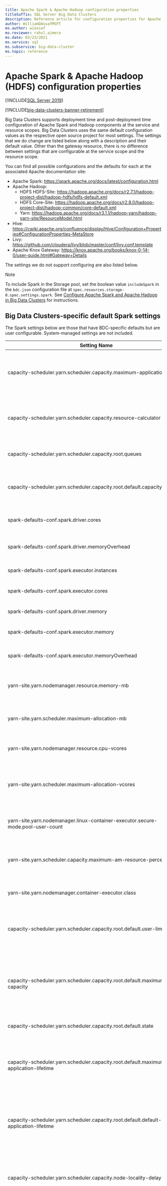```yaml
---
title: Apache Spark & Apache Hadoop configuration properties
titleSuffix: SQL Server Big Data Clusters
description: Reference article for configuration properties for Apache Spark & Apache Hadoop (HDFS).
author: WilliamDAssafMSFT
ms.author: wiassaf
ms.reviewer: rahul.ajmera
ms.date: 03/23/2021
ms.service: sql
ms.subservice: big-data-cluster
ms.topic: reference
---
```


# Apache Spark & Apache Hadoop (HDFS) configuration properties

[!INCLUDE[SQL Server 2019](../includes/applies-to-version/sqlserver2019.md)]

[!INCLUDE[big-data-clusters-banner-retirement](../includes/bdc-banner-retirement.md)]

Big Data Clusters supports deployment time and post-deployment time configuration of Apache Spark and Hadoop components at the service and resource scopes. Big Data Clusters uses the same default configuration values as the respective open source project for most settings. The settings that we do change are listed below along with a description and their default value. Other than the gateway resource, there is no difference between settings that are configurable at the service scope and the resource scope.

You can find all possible configurations and the defaults for each at the associated Apache documentation site:
- Apache Spark: https://spark.apache.org/docs/latest/configuration.html
- Apache Hadoop:
  - HDFS HDFS-Site: https://hadoop.apache.org/docs/r2.7.1/hadoop-project-dist/hadoop-hdfs/hdfs-default.xml
  - HDFS Core-Site: https://hadoop.apache.org/docs/r2.8.0/hadoop-project-dist/hadoop-common/core-default.xml  
  - Yarn: https://hadoop.apache.org/docs/r3.1.1/hadoop-yarn/hadoop-yarn-site/ResourceModel.html
- Hive: https://cwiki.apache.org/confluence/display/Hive/Configuration+Properties#ConfigurationProperties-MetaStore
- Livy: https://github.com/cloudera/livy/blob/master/conf/livy.conf.template
- Apache Knox Gateway: https://knox.apache.org/books/knox-0-14-0/user-guide.html#Gateway+Details

The settings we do not support configuring are also listed below.

> [!NOTE]
> To include Spark in the Storage pool, set the boolean value `includeSpark` in the `bdc.json` configuration file at `spec.resources.storage-0.spec.settings.spark`. See [Configure Apache Spark and Apache Hadoop in Big Data Clusters](configure-spark-hdfs.md) for instructions.


##  Big Data Clusters-specific default Spark settings
The Spark settings below are those that have BDC-specific defaults but are user configurable. System-managed settings are not included.

| Setting Name                                                                                 | Description                                                                                                                                                           | Type   | Default Value                                                                                                                              |
| ------------------------------------------------------------------------------------ | --------------------------------------------------------------------------------------------------------------------------------------------------------------------- | ------ | ------------------------------------------------------------------------------------------------------------------------------------------ |
| capacity-scheduler.yarn.scheduler.capacity.maximum-applications                      | Maximum number of applications in the system which can be concurrently active both running and pending.                                                               | int    | 10000                                                                                                                                      |
| capacity-scheduler.yarn.scheduler.capacity.resource-calculator                       | The ResourceCalculator implementation to be used to compare Resources in the scheduler.                                                                               | string | org.apache.hadoop.yarn.util.resource.DominantResourceCalculator                                                                            |
| capacity-scheduler.yarn.scheduler.capacity.root.queues                               | The capacity scheduler with predefined queue called root.                                                                                                              | string | default                                                                                                                                    |
| capacity-scheduler.yarn.scheduler.capacity.root.default.capacity                     | Queue capacity in percentage (%) as absolute resource queue minimum capacity for root queue.                                                                          | int    | 100                                                                                                                                        |
| spark-defaults-conf.spark.driver.cores                                               | Number of cores to use for the driver process, only in cluster mode.                                                                                                  | int    | 1                                                                                                                                          |
| spark-defaults-conf.spark.driver.memoryOverhead                                      | The amount of off-heap memory to be allocated per driver in cluster mode.                                                                                             | int    | 384                                                                                                                                        |
| spark-defaults-conf.spark.executor.instances                                         | The number of executors for static allocation.                                                                                                                        | int    | 1                                                                                                                                          |
| spark-defaults-conf.spark.executor.cores                                             | The number of cores to use on each executor.                                                                                                                          | int    | 1                                                                                                                                          |
| spark-defaults-conf.spark.driver.memory                                              | Amount of memory to use for the driver process.                                                                                                                       | string | 1g                                                                                                                                         |
| spark-defaults-conf.spark.executor.memory                                            | Amount of memory to use per executor process.                                                                                                                         | string | 1g                                                                                                                                         |
| spark-defaults-conf.spark.executor.memoryOverhead                                    | The amount of off-heap memory to be allocated per executor.                                                                                                           | int    | 384                                                                                                                                        |
| yarn-site.yarn.nodemanager.resource.memory-mb                                        | Amount of physical memory, in MB, that can be allocated for containers.                                                                                               | int    | 8192                                                                                                                                       |
| yarn-site.yarn.scheduler.maximum-allocation-mb                                       | The maximum allocation for every container request at the resource manager.                                                                                           | int    | 8192                                                                                                                                       |
| yarn-site.yarn.nodemanager.resource.cpu-vcores                                       | Number of CPU cores that can be allocated for containers.                                                                                                             | int    | 32                                                                                                                                         |
| yarn-site.yarn.scheduler.maximum-allocation-vcores                                   | The maximum allocation for every container request at the resource manager, in terms of virtual CPU cores.                                                            | int    | 8                                                                                                                                          |
| yarn-site.yarn.nodemanager.linux-container-executor.secure-mode.pool-user-count      | The number of pool users for the linux container executor in secure mode.                                                                                             | int    | 6                                                                                                                                          |
| yarn-site.yarn.scheduler.capacity.maximum-am-resource-percent                        | Maximum percent of resources in the cluster that can be used to run application masters.                                                                              | float  | 0.1                                                                                                                                        |
| yarn-site.yarn.nodemanager.container-executor.class                                  | Container executors for a specific operating system(s).                                                                                                               | string | org.apache.hadoop.yarn.server.nodemanager.LinuxContainerExecutor                                                                           |
| capacity-scheduler.yarn.scheduler.capacity.root.default.user-limit-factor            | The multiple of the queue capacity which can be configured to allow a single user to acquire more resources.                                                          | int    | 1                                                                                                                                          |
| capacity-scheduler.yarn.scheduler.capacity.root.default.maximum-capacity             | Maximum queue capacity in percentage (%) as a float OR as absolute resource queue maximum capacity. Setting this value to -1 sets maximum capacity to 100%.           | int    | 100                                                                                                                                        |
| capacity-scheduler.yarn.scheduler.capacity.root.default.state                        | State of queue can be one of Running or Stopped.                                                                                                                      | string | RUNNING                                                                                                                                    |
| capacity-scheduler.yarn.scheduler.capacity.root.default.maximum-application-lifetime | Maximum lifetime of an application which is submitted to a queue in seconds. Any value less than or equal to zero will be considered as disabled.                     | int    | -1                                                                                                                                         |
| capacity-scheduler.yarn.scheduler.capacity.root.default.default-application-lifetime | Default lifetime of an application which is submitted to a queue in seconds. Any value less than or equal to zero will be considered as disabled.                     | int    | -1                                                                                                                                         |
| capacity-scheduler.yarn.scheduler.capacity.node-locality-delay                       | Number of missed scheduling opportunities after which the CapacityScheduler attempts to schedule rack-local containers.                                               | int    | 40                                                                                                                                         |
| capacity-scheduler.yarn.scheduler.capacity.rack-locality-additional-delay            | Number of additional missed scheduling opportunities over the node-locality-delay ones, after which the CapacityScheduler attempts to schedule off-switch containers. | int    | -1                                                                                                                                         |
| hadoop-env.HADOOP_HEAPSIZE_MAX                                                       | Default maximum heap size of all Hadoop JVM processes.                                                                                                                 | int    | 2048                                                                                                                                       |
| yarn-env.YARN_RESOURCEMANAGER_HEAPSIZE                                               | Heap size of Yarn ResourceManager.                                                                                                                                     | int    | 2048                                                                                                                                       |
| yarn-env.YARN_NODEMANAGER_HEAPSIZE                                                   | Heap size of Yarn NodeManager.                                                                                                                                         | int    | 2048                                                                                                                                       |
| mapred-env.HADOOP_JOB_HISTORYSERVER_HEAPSIZE                                         | Heap size of Hadoop Job HistoryServer.                                                                                                                                 | int    | 2048                                                                                                                                       |
| hive-env.HADOOP_HEAPSIZE                                                             | Heap size of Hadoop for Hive.                                                                                                                                          | int    | 2048                                                                                                                                       |
| livy-conf.livy.server.session.timeout-check                                          | Check for Livy server session timeout.                                                                                                                                | bool   | true                                                                                                                                       |
| livy-conf.livy.server.session.timeout-check.skip-busy                                | Skip-busy for Check for Livy server session timeout.                                                                                                                  | bool   | true                                                                                                                                       |
| livy-conf.livy.server.session.timeout                                                | Timeout for livy server session in (ms/s/m \| min/h/d/y).                                                                                                              | string | 2h                                                                                                                                         |
| livy-conf.livy.server.yarn.poll-interval                                             | Polling interval for yarn in Livy server in (ms/s/m \| min/h/d/y).                                                                                                     | string | 500ms                                                                                                                                      |
| livy-conf.livy.rsc.jars                                                              | Livy RSC jars.                                                                                                                                                        | string | local:/opt/livy/rsc-jars/livy-api.jar,local:/opt/livy/rsc-jars/livy-rsc.jar,local:/opt/livy/rsc-jars/netty-all.jar                         |
| livy-conf.livy.repl.jars                                                             | Livy repl jars.                                                                                                                                                       | string | local:/opt/livy/repl_2.11-jars/livy-core.jar,local:/opt/livy/repl_2.11-jars/livy-repl.jar,local:/opt/livy/repl_2.11-jars/commons-codec.jar |
| livy-conf.livy.rsc.sparkr.package                                                    | Livy RSC SparkR package.                                                                                                                                              | string | hdfs:///system/livy/sparkr.zip                                                                                                             |
| livy-env.LIVY_SERVER_JAVA_OPTS                                                       | Livy Server Java Options.                                                                                                                                             | string | -Xmx2g                                                                                                                                     |
| spark-defaults-conf.spark.r.backendConnectionTimeout                                 | Connection timeout set by R process on its connection to RBackend in seconds.                                                                                         | int    | 86400                                                                                                                                      |
| spark-defaults-conf.spark.pyspark.python                                             | Python option for spark.                                                                                                                                              | string | /opt/bin/python3                                                                                                                           |
| spark-defaults-conf.spark.yarn.jars                                                  | Yarn jars.                                                                                                                                                            | string | local:/opt/spark/jars/*                                                                                                                    |
| spark-history-server-conf.spark.history.fs.cleaner.maxAge                            | Maximum age of job history files before they are deleted by the filesystem history cleaner in (ms/s/m \| min/h/d/y).                                                   | string | 7d                                                                                                                                         |
| spark-history-server-conf.spark.history.fs.cleaner.interval                          | Interval of cleaner for spark history in (ms/s/m \| min/h/d/y).                                                                                                        | string | 12h                                                                                                                                        |
| hadoop-env.HADOOP_CLASSPATH                                                          | Sets the additional Hadoop classpath.                                                                                                                                 | string |                                                                                                                                            |
| spark-env.SPARK_DAEMON_MEMORY                                                        | Spark Daemon Memory.                                                                                                                                                  | string | 2g                                                                                                                                         |
| yarn-site.yarn.log-aggregation.retain-seconds                                        | When log aggregation in enabled, this property determines the number of seconds to retain logs.                                                                       | int    | 604800                                                                                                                                     |
| yarn-site.yarn.nodemanager.log-aggregation.compression-type                          | Compression type for log aggregation for Yarn NodeManager.                                                                                                            | string | gz                                                                                                                                         |
| yarn-site.yarn.nodemanager.log-aggregation.roll-monitoring-interval-seconds          | Interval seconds for Roll Monitoring in NodeManager Log Aggregation.                                                                                                  | int    | 3600                                                                                                                                       |
| yarn-site.yarn.scheduler.minimum-allocation-mb                                       | The minimum allocation for every container request at the Resource Manager, in MBs.                                                                                   | int    | 512                                                                                                                                        |
| yarn-site.yarn.scheduler.minimum-allocation-vcores                                   | The minimum allocation for every container request at the Resource Manager in terms of virtual CPU cores.                                                             | int    | 1                                                                                                                                          |
| yarn-site.yarn.nm.liveness-monitor.expiry-interval-ms                                | How long to wait until a node manager is considered dead.                                                                                                             | int    | 180000                                                                                                                                     |
| yarn-site.yarn.resourcemanager.zk-timeout-ms                                         | 'ZooKeeper' session timeout in milliseconds.                                                                                                                          | int    | 40000                                                                                                                                      |
| capacity-scheduler.yarn.scheduler.capacity.root.default.acl_application_max_priority | The ACL of who can submit applications with configured priority. For e.g, [user={name} group={name} max_priority={priority} default_priority={priority}].             | string | *                                                                                                                                          |
| includeSpark                                                                         | Boolean to configure whether or not Spark jobs can run in the Storage pool.                                                                                           | bool   | true                                                                                                                                       |
| enableSparkOnK8s                                                                     | Boolean to configure whether or not enable Spark on K8s, which adding containers for K8s in Spark head.                                                               | bool   | false                                                                                                                                      |
| sparkVersion                                                                         | The version of Spark                                                                                                                                                  | string | 2.4                                                                                                                                        |
| spark-env.PYSPARK_ARCHIVES_PATH                                                      | Path to pyspark archive jars used in spark jobs.                                                                                                                      | string | local:/opt/spark/python/lib/pyspark.zip,local:/opt/spark/python/lib/py4j-0.10.7-src.zip                                                    |

The following sections list the unsupported configurations.

##  Big Data Clusters-specific default HDFS settings
The HDFS settings below are those that have BDC-specific defaults but are user configurable. System-managed settings are not included.

| Setting Name                                                                       | Description                                                                                         | Type   | Default Value                                                                    |
| -------------------------------------------------------------------------- | --------------------------------------------------------------------------------------------------- | ------ | -------------------------------------------------------------------------------------- |
| hdfs-site.dfs.replication                                                  | Default Block Replication.                                                                          | int    | 2                                                                                      |
| hdfs-site.dfs.namenode.provided.enabled                                    | Enables the name node to handle provided storages.                                                   | bool   | true                                                                                   |
| hdfs.site.dfs.namenode.mount.acls.enabled |  Set to true to inherit ACLs (Access Control Lists) from remote stores during mount.| bool | false |
| hdfs-site.dfs.datanode.provided.enabled                                    | Enables the data node to handle provided storages.                                                   | bool   | true                                                                                   |
| hdfs-site.dfs.datanode.provided.volume.lazy.load                           | Enable lazy load in data node for provided storages.                                                 | bool   | true                                                                                   |
| hdfs-site.dfs.provided.aliasmap.inmemory.enabled                           | Enable in-memory alias map for provided storages.                                                     | bool   | true                                                                                   |
| hdfs-site.dfs.provided.aliasmap.class                                      | The class that is used to specify the input format of the blocks on provided storages.              | string | org.apache.hadoop.hdfs.server.common.blockaliasmap.impl.InMemoryLevelDBAliasMapClient  |
| hdfs-site.dfs.namenode.provided.aliasmap.class                             | The class that is used to specify the input format of the blocks on provided storages for namenode. | string | org.apache.hadoop.hdfs.server.common.blockaliasmap.impl.NamenodeInMemoryAliasMapClient |
| hdfs-site.dfs.provided.aliasmap.load.retries                               | Number of retries on the datanode to load the provided aliasmap.                                    | int    | 0                                                                                      |
| hdfs-site.dfs.provided.aliasmap.inmemory.batch-size                        | The batch size when iterating over the database backing the aliasmap.                               | int    | 500                                                                                    |
| hdfs-site.dfs.datanode.provided.volume.readthrough                         | Enable readthrough for provided storages in datanode.                                               | bool   | true                                                                                   |
| hdfs-site.dfs.provided.cache.capacity.mount                                | Enable cache capacity mount for provided storages.                                                  | bool   | true                                                                                   |
| hdfs-site.dfs.provided.overreplication.factor                              | Overreplication factor for provided storages.  Number of cache-blocks on BDC created per remote HDFS block.                                                     | float  | 1                                                                                      |
| hdfs-site.dfs.provided.cache.capacity.fraction                             | Cache capacity fraction for provided storage. The fraction of the total capacity in the cluster that can be used to cache data from Provided stores.                                                      | float  | 0.01                                                                                   |
| hdfs-site.dfs.provided.cache.capacity.bytes | Cluster capacity to use as cache space for Provided blocks, in bytes. | int | -1 | 
| hdfs-site.dfs.ls.limit                                                     | Limit the number of files printed by ls.                                                            | int    | 500                                                                                    |
| hdfs-env.HDFS_NAMENODE_OPTS                                                | HDFS Namenode options.                                                                              | string | -Dhadoop.security.logger=INFO,RFAS -Xmx2g                                              |
| hdfs-env.HDFS_DATANODE_OPTS                                                | HDFS Datanode Options.                                                                              | string | -Dhadoop.security.logger=ERROR,RFAS -Xmx2g                                             |
| hdfs-env.HDFS_ZKFC_OPTS                                                    | HDFS ZKFC Options.                                                                                  | string | -Xmx1g                                                                                 |
| hdfs-env.HDFS_JOURNALNODE_OPTS                                             | HDFS JournalNode Options.                                                                           | string | -Xmx2g                                                                                 |
| hdfs-env.HDFS_AUDIT_LOGGER                                                 | HDFS Audit Logger Options.                                                                          | string | INFO,RFAAUDIT                                                                          |
| core-site.hadoop.security.group.mapping.ldap.search.group.hierarchy.levels | Hierarchy levels for core site Hadoop LDAP Search group.                                            | int    | 10                                                                                     |
| core-site.fs.permissions.umask-mode                                        | Permission umask mode.                                                                              | string | 077                                                                                    |
| core-site.hadoop.security.kms.client.failover.max.retries                  | Max retries for client failover.                                                                    | int    | 20                                                                                     |
| zoo-cfg.tickTime                                       | Tick Time for 'ZooKeeper' config.                         | int    | 2000                |
| zoo-cfg.initLimit                                      | Init Time for 'ZooKeeper' config.                         | int    | 10                  |
| zoo-cfg.syncLimit                                      | Sync Time for 'ZooKeeper' config.                         | int    | 5                   |
| zoo-cfg.maxClientCnxns                                 | Max Client connections for 'ZooKeeper' config.            | int    | 60                  |
| zoo-cfg.minSessionTimeout                              | Minimum Session Timeout for 'ZooKeeper' config.           | int    | 4000                |
| zoo-cfg.maxSessionTimeout                              | Maximum Session Timeout for 'ZooKeeper' config.           | int    | 40000               |
| zoo-cfg.autopurge.snapRetainCount                      | Snap Retain count for Autopurge 'ZooKeeper' config.       | int    | 3                   |
| zoo-cfg.autopurge.purgeInterval                        | Purge interval for Autopurge 'ZooKeeper' config.          | int    | 0                   |
| zookeeper-java-env.JVMFLAGS                            | JVM Flags for Java environment in 'ZooKeeper'.            | string | -Xmx1G -Xms1G       |
| zookeeper-log4j-properties.zookeeper.console.threshold | Threshold for log4j console in 'ZooKeeper'.               | string | INFO                |
| zoo-cfg.zookeeper.request.timeout                      | Controls the 'ZooKeeper' request timeout in milliseconds. | int    | 40000               |
| kms-site.hadoop.security.kms.encrypted.key.cache.size | Cache size for encrypted key in hadoop kms. | int  | 500 |
    

##  Big Data Clusters-specific default Gateway settings
The Gateway settings below are those that have BDC-specific defaults but are user configurable. System-managed settings are not included. Gateway settings can only be configured at the **resource** scope.

| Setting Name                                          | Description                                            | Type   | Default Value |
| --------------------------------------------- | ------------------------------------------------------ | ------ | ------------------- |
| gateway-site.gateway.httpclient.socketTimeout | Socket Timeout for HTTP client in gateway in (ms/s/m). | string | 90s                 |
| gateway-site.sun.security.krb5.debug          | Debug for Kerberos Security.                           | bool   | true                |
| knox-env.KNOX_GATEWAY_MEM_OPTS                | Knox Gateway Memory options.                           | string | -Xmx2g              |

## Unsupported Spark configurations

The following `spark` configurations are unsupported and cannot be changed in the context of the Big Data Cluster.

| Category  | Sub-Category               | File                       | Unsupported Configurations                                              |
|-----------|----------------------------|----------------------------|-------------------------------------------------------------------------|
|           | yarn-site                  | yarn-site.xml              | yarn.log-aggregation-enable                                             |
|           |                            |                            | yarn.log.server.url                                                     |
|           |                            |                            | yarn.nodemanager.pmem-check-enabled                                     |
|           |                            |                            | yarn.nodemanager.vmem-check-enabled                                     |
|           |                            |                            | yarn.nodemanager.aux-services                                           |
|           |                            |                            | yarn.resourcemanager.address                                            |
|           |                            |                            | yarn.nodemanager.address                                                |
|           |                            |                            | yarn.client.failover-no-ha-proxy-provider                               |
|           |                            |                            | yarn.client.failover-proxy-provider                                     |
|           |                            |                            | yarn.http.policy                                                        |
|           |                            |                            | yarn.nodemanager.linux-container-executor.secure-mode.use-pool-user     |
|           |                            |                            | yarn.nodemanager.linux-container-executor.secure-mode.pool-user-prefix  |
|           |                            |                            | yarn.nodemanager.linux-container-executor.nonsecure-mode.local-user     |
|           |                            |                            | yarn.acl.enable                                                         |
|           |                            |                            | yarn.admin.acl                                                          |
|           |                            |                            | yarn.resourcemanager.hostname                                           |
|           |                            |                            | yarn.resourcemanager.principal                                          |
|           |                            |                            | yarn.resourcemanager.keytab                                             |
|           |                            |                            | yarn.resourcemanager.webapp.spnego-keytab-file                          |
|           |                            |                            | yarn.resourcemanager.webapp.spnego-principal                            |
|           |                            |                            | yarn.nodemanager.principal                                              |
|           |                            |                            | yarn.nodemanager.keytab                                                 |
|           |                            |                            | yarn.nodemanager.webapp.spnego-keytab-file                              |
|           |                            |                            | yarn.nodemanager.webapp.spnego-principal                                |
|           |                            |                            | yarn.resourcemanager.ha.enabled                                         |
|           |                            |                            | yarn.resourcemanager.cluster-id                                         |
|           |                            |                            | yarn.resourcemanager.zk-address                                         |
|           |                            |                            | yarn.resourcemanager.ha.rm-ids                                          |
|           |                            |                            | yarn.resourcemanager.hostname.*                                         |
|           | capacity-scheduler         | capacity-scheduler.xml     | yarn.scheduler.capacity.root.acl_submit_applications                    |
|           |                            |                            | yarn.scheduler.capacity.root.acl_administer_queue                       |
|           |                            |                            | yarn.scheduler.capacity.root.default.acl_application_max_priority       |
|           | yarn-env                   | yarn-env.sh                |                                                                         |
|           | spark-defaults-conf        | spark-defaults.conf        | spark.yarn.archive                                                      |
|           |                            |                            | spark.yarn.historyServer.address                                        |
|           |                            |                            | spark.eventLog.enabled                                                  |
|           |                            |                            | spark.eventLog.dir                                                      |
|           |                            |                            | spark.sql.warehouse.dir                                                 |
|           |                            |                            | spark.sql.hive.metastore.version                                        |
|           |                            |                            | spark.sql.hive.metastore.jars                                           |
|           |                            |                            | spark.extraListeners                                                    |
|           |                            |                            | spark.metrics.conf                                                      |
|           |                            |                            | spark.ssl.enabled                                                       |
|           |                            |                            | spark.authenticate                                                      |
|           |                            |                            | spark.network.crypto.enabled                                            |
|           |                            |                            | spark.ssl.keyStore                                                      |
|           |                            |                            | spark.ssl.keyStorePassword  
|           |                            |                            | spark.ui.enabled                                                        |
|           | spark-env                  | spark-env.sh               | SPARK_NO_DAEMONIZE                                                      |
|           |                            |                            | SPARK_DIST_CLASSPATH                                                    |
|           | spark-history-server-conf  | spark-history-server.conf  | spark.history.fs.logDirectory                                           |
|           |                            |                            | spark.ui.proxyBase                                                      |
|           |                            |                            | spark.history.fs.cleaner.enabled                                        |
|           |                            |                            | spark.ssl.enabled                                                       |
|           |                            |                            | spark.authenticate                                                      |
|           |                            |                            | spark.network.crypto.enabled                                            |
|           |                            |                            | spark.ssl.keyStore                                                      |
|           |                            |                            | spark.ssl.keyStorePassword                                              |
|           |                            |                            | spark.history.kerberos.enabled                                          |
|           |                            |                            | spark.history.kerberos.principal                                        |
|           |                            |                            | spark.history.kerberos.keytab                                           |
|           |                            |                            | spark.ui.filters                                                        |
|           |                            |                            | spark.acls.enable                                                       |
|           |                            |                            | spark.history.ui.acls.enable                                            |
|           |                            |                            | spark.history.ui.admin.acls                                             |
|           |                            |                            | spark.history.ui.admin.acls.groups                                      |
|           | livy-conf                  | livy.conf                  | livy.keystore                                                           |
|           |                            |                            | livy.keystore.password                                                  |
|           |                            |                            | livy.spark.master                                                       |
|           |                            |                            | livy.spark.deploy-mode                                                  |
|           |                            |                            | livy.rsc.jars                                                           |
|           |                            |                            | livy.repl.jars                                                          |
|           |                            |                            | livy.rsc.pyspark.archives                                               |
|           |                            |                            | livy.rsc.sparkr.package                                                 |
|           |                            |                            | livy.repl.enable-hive-context                                           |
|           |                            |                            | livy.superusers                                                         |
|           |                            |                            | livy.server.auth.type                                                   |
|           |                            |                            | livy.server.launch.kerberos.keytab                                      |
|           |                            |                            | livy.server.launch.kerberos.principal                                   |
|           |                            |                            | livy.server.auth.kerberos.principal                                     |
|           |                            |                            | livy.server.auth.kerberos.keytab                                        |
|           |                            |                            | livy.impersonation.enabled                                              |
|           |                            |                            | livy.server.access-control.enabled                                      |
|           |                            |                            | livy.server.access-control.*                                            |
|           | livy-env                   | livy-env.sh                |                                                                         |
|           | hive-site                  | hive-site.xml              | javax.jdo.option.ConnectionURL                                          |
|           |                            |                            | javax.jdo.option.ConnectionDriverName                                   |
|           |                            |                            | javax.jdo.option.ConnectionUserName                                     |
|           |                            |                            | javax.jdo.option.ConnectionPassword                                     |
|           |                            |                            | hive.metastore.uris                                                     |
|           |                            |                            | hive.metastore.pre.event.listeners                                      |
|           |                            |                            | hive.security.authorization.enabled                                     |
|           |                            |                            | hive.security.metastore.authenticator.manager                           |
|           |                            |                            | hive.security.metastore.authorization.manager                           |
|           |                            |                            | hive.metastore.use.SSL                                                  |
|           |                            |                            | hive.metastore.keystore.path                                            |
|           |                            |                            | hive.metastore.keystore.password                                        |
|           |                            |                            | hive.metastore.truststore.path                                          |
|           |                            |                            | hive.metastore.truststore.password                                      |
|           |                            |                            | hive.metastore.kerberos.keytab.file                                     |
|           |                            |                            | hive.metastore.kerberos.principal                                       |
|           |                            |                            | hive.metastore.sasl.enabled                                             |
|           |                            |                            | hive.metastore.execute.setugi                                           |
|           |                            |                            | hive.cluster.delegation.token.store.class                               |
|           | hive-env                   | hive-env.sh                | |

## Unsupported HDFS configurations

The following `hdfs` configurations are unsupported and cannot be changed in the context of the Big Data Cluster.

| Category  | Sub-Category               | File                       | Unsupported Configurations                                              |
|-----------|----------------------------|----------------------------|-------------------------------------------------------------------------|
|          | core-site                   | core-site.xml                 | fs.defaultFS                                          |
|          |                             |                               | ha.zookeeper.quorum                                   |
|          |                             |                               | hadoop.tmp.dir                                        |
|          |                             |                               | hadoop.rpc.protection                                 |
|          |                             |                               | hadoop.security.auth_to_local                         |
|          |                             |                               | hadoop.security.authentication                        |
|          |                             |                               | hadoop.security.authorization                         |
|          |                             |                               | hadoop.http.authentication.simple.anonymous.allowed   |
|          |                             |                               | hadoop.http.authentication.type                       |
|          |                             |                               | hadoop.http.authentication.kerberos.principal         |
|          |                             |                               | hadoop.http.authentication.kerberos.keytab            |
|          |                             |                               | hadoop.http.filter.initializers                       |
|          |                             |                               | hadoop.security.group.mapping.*                       |                               
|          |                             |                               | hadoop.security.key.provider.path                     |                               
|          | mapred-env                  | mapred-env.sh                 |                                                       |
|          | hdfs-site                   | hdfs-site.xml                 | dfs.namenode.name.dir                                 |
|          |                             |                               | dfs.datanode.data.dir                                 |
|          |                             |                               | dfs.namenode.acls.enabled                             |
|          |                             |                               | dfs.namenode.datanode.registration.ip-hostname-check  |
|          |                             |                               | dfs.client.retry.policy.enabled                       |
|          |                             |                               | dfs.permissions.enabled                               |
|          |                             |                               | dfs.nameservices                                      |
|          |                             |                               | dfs.ha.namenodes.nmnode-0                             |
|          |                             |                               | dfs.namenode.rpc-address.nmnode-0.*                   |
|          |                             |                               | dfs.namenode.shared.edits.dir                         |
|          |                             |                               | dfs.ha.automatic-failover.enabled                     |
|          |                             |                               | dfs.ha.fencing.methods                                |
|          |                             |                               | dfs.journalnode.edits.dir                             |
|          |                             |                               | dfs.client.failover.proxy.provider.nmnode-0           |
|          |                             |                               | dfs.namenode.http-address                             |
|          |                             |                               | dfs.namenode.httpS-address                            |
|          |                             |                               | dfs.http.policy                                       |
|          |                             |                               | dfs.encrypt.data.transfer                             |
|          |                             |                               | dfs.block.access.token.enable                         |
|          |                             |                               | dfs.data.transfer.protection                          |
|          |                             |                               | dfs.encrypt.data.transfer.cipher.suites               |
|          |                             |                               | dfs.https.port                                        |
|          |                             |                               | dfs.namenode.keytab.file                              |
|          |                             |                               | dfs.namenode.kerberos.principal                       |
|          |                             |                               | dfs.namenode.kerberos.internal.spnego.principal       |
|          |                             |                               | dfs.datanode.data.dir.perm                            |
|          |                             |                               | dfs.datanode.address                                  |
|          |                             |                               | dfs.datanode.http.address                             |
|          |                             |                               | dfs.datanode.ipc.address                              |
|          |                             |                               | dfs.datanode.https.address                            |
|          |                             |                               | dfs.datanode.keytab.file                              |
|          |                             |                               | dfs.datanode.kerberos.principal                       |
|          |                             |                               | dfs.journalnode.keytab.file                           |
|          |                             |                               | dfs.journalnode.kerberos.principal                    |
|          |                             |                               | dfs.journalnode.kerberos.internal.spnego.principal    |
|          |                             |                               | dfs.web.authentication.kerberos.keytab                |
|          |                             |                               | dfs.web.authentication.kerberos.principal             |
|          |                             |                               | dfs.webhdfs.enabled                                   |
|          |                             |                               | dfs.permissions.superusergroup                        |
|          | hdfs-env                    | hdfs-env.sh                   | HADOOP_HEAPSIZE_MAX                                   |
|          | zoo-cfg                     | zoo.cfg                       | secureClientPort                                      |
|          |                             |                               | clientPort                                            |
|          |                             |                               | dataDir                                               |
|          |                             |                               | dataLogDir                                            |
|          |                             |                               | 4lw.commands.whitelist                                |
|          | zookeeper-java-env          | java.env                      | ZK_LOG_DIR                                            |
|          |                             |                               | SERVER_JVMFLAGS                                       |
|          | zookeeper-log4j-properties  | log4j.properties (zookeeper)  | log4j.rootLogger                                      |
|          |                             |                               | log4j.appender.CONSOLE.*                              |

> [!NOTE]
> This article contains the term *whitelist*, a term Microsoft considers insensitive in this context. The term appears in this article because it currently appears in the software. When the term is removed from the software, we will remove it from the article.

## Unsupported `gateway` configurations

The following `gateway` configurations for are unsupported and cannot be changed in the context of the Big Data Cluster.

| Category  | Sub-Category               | File                       | Unsupported Configurations                                              |
|-----------|----------------------------|----------------------------|-------------------------------------------------------------------------|
|          | gateway-site                | gateway-site.xml              | gateway.port                                          |
|          |                             |                               | gateway.path                                          |
|          |                             |                               | gateway.gateway.conf.dir                              |
|          |                             |                               | gateway.hadoop.kerberos.secured                       |
|          |                             |                               | java.security.krb5.conf                               |
|          |                             |                               | java.security.auth.login.config                       |
|          |                             |                               | gateway.websocket.feature.enabled                     |
|          |                             |                               | gateway.scope.cookies.feature.enabled                 |
|          |                             |                               | ssl.exclude.protocols                                 |
|          |                             |                               | ssl.include.ciphers                                   |

## Next steps

[Configure SQL Server Big Data Clusters](configure-bdc-overview.md)
